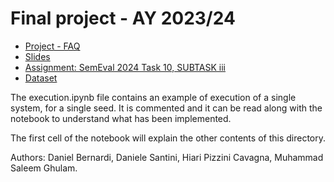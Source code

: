 # Final project - AY 2023/24

* [Project - FAQ](https://virtuale.unibo.it/mod/page/view.php?id=1405067)
* [Slides](https://docs.google.com/presentation/d/1TTN1H3GdnaswGXW63SuSvD4CsI7HB9lkYuwXRMQp2ks/edit#slide=id.p)
* [Assignment: SemEval 2024 Task 10, SUBTASK iii](https://lcs2.in/SemEval2024-EDiReF/)
* [Dataset](https://drive.google.com/drive/folders/1YgUU9nwFr9UiJKmGbFS9ByuL5fQWp8MO)

The execution.ipynb file contains an example of execution of a single system, for a single seed. It is commented and it can be read along with the notebook to understand what has been implemented.

The first cell of the notebook will explain the other contents of this directory.

Authors: Daniel Bernardi, Daniele Santini, Hiari Pizzini Cavagna, Muhammad Saleem Ghulam.
